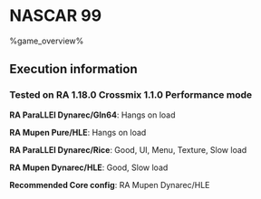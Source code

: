 # NASCAR 99 

%game_overview%

## Execution information

### Tested on RA 1.18.0 Crossmix 1.1.0 Performance mode

**RA ParaLLEl Dynarec/Gln64**: Hangs on load

**RA Mupen Pure/HLE**: Hangs on load

**RA ParaLLEl Dynarec/Rice**: Good, UI, Menu, Texture, Slow load

**RA Mupen Dynarec/HLE**: Good, Slow load

**Recommended Core config**: RA Mupen Dynarec/HLE